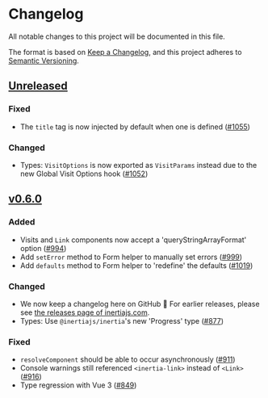 # Changelog

All notable changes to this project will be documented in this file.

The format is based on [Keep a Changelog](https://keepachangelog.com/en/1.0.0/),
and this project adheres to [Semantic Versioning](https://semver.org/spec/v2.0.0.html).

## [Unreleased](https://github.com/inertiajs/inertia/compare/inertia-vue3@0.6.0...HEAD)

### Fixed

- The `title` tag is now injected by default when one is defined ([#1055](https://github.com/inertiajs/inertia/pull/1055))

### Changed

- Types: `VisitOptions` is now exported as `VisitParams` instead due to the new Global Visit Options hook ([#1052](https://github.com/inertiajs/inertia/pull/1052))

## [v0.6.0](https://github.com/inertiajs/inertia/compare/inertia-vue3@0.5.2...inertia-vue3@0.6.0)

### Added

- Visits and `Link` components now accept a 'queryStringArrayFormat' option ([#994](https://github.com/inertiajs/inertia/pull/994))
- Add `setError` method to Form helper to manually set errors ([#999](https://github.com/inertiajs/inertia/pull/999))
- Add `defaults` method to Form helper to 'redefine' the defaults ([#1019](https://github.com/inertiajs/inertia/pull/1019))

### Changed

- We now keep a changelog here on GitHub :tada: For earlier releases, please see [the releases page of inertiajs.com](https://inertiajs.com/releases?all=true#inertia-vue3).
- Types: Use `@inertiajs/inertia`'s new 'Progress' type ([#877](https://github.com/inertiajs/inertia/pull/877))

### Fixed

- `resolveComponent` should be able to occur asynchronously ([#911](https://github.com/inertiajs/inertia/pull/911))
- Console warnings still referenced `<inertia-link>` instead of `<Link>` ([#916](https://github.com/inertiajs/inertia/pull/916))
- Type regression with Vue 3 ([#849](https://github.com/inertiajs/inertia/pull/849))
